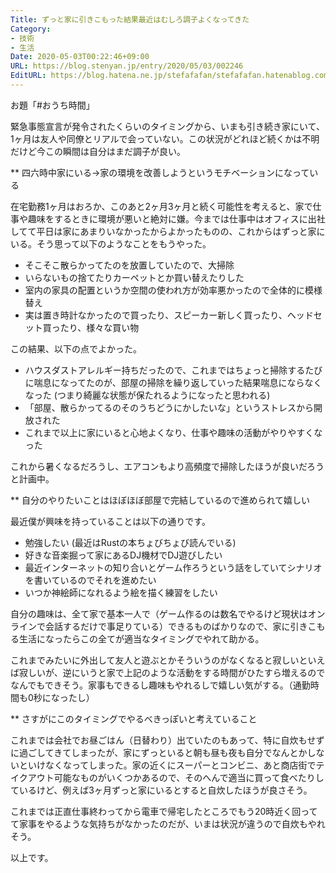 ```yaml
---
Title: ずっと家に引きこもった結果最近はむしろ調子よくなってきた
Category:
- 技術
- 生活
Date: 2020-05-03T00:22:46+09:00
URL: https://blog.stenyan.jp/entry/2020/05/03/002246
EditURL: https://blog.hatena.ne.jp/stefafafan/stefafafan.hatenablog.com/atom/entry/26006613560356155
---
```


お題「#おうち時間」

緊急事態宣言が発令されたくらいのタイミングから、いまも引き続き家にいて、1ヶ月は友人や同僚とリアルで会っていない。この状況がどれほど続くかは不明だけど今この瞬間は自分はまだ調子が良い。

** 四六時中家にいる→家の環境を改善しようというモチベーションになっている

在宅勤務1ヶ月はおろか、このあと2ヶ月3ヶ月と続く可能性を考えると、家で仕事や趣味をするときに環境が悪いと絶対に嫌。今までは仕事中はオフィスに出社してて平日は家にあまりいなかったからよかったものの、これからはずっと家にいる。そう思って以下のようなことをもうやった。

- そこそこ散らかってたのを放置していたので、大掃除
- いらないもの捨てたりカーペットとか買い替えたりした
- 室内の家具の配置というか空間の使われ方が効率悪かったので全体的に模様替え
- 実は置き時計なかったので買ったり、スピーカー新しく買ったり、ヘッドセット買ったり、様々な買い物

この結果、以下の点でよかった。

- ハウスダストアレルギー持ちだったので、これまではちょっと掃除するたびに喘息になってたのが、部屋の掃除を繰り返していった結果喘息にならなくなった (つまり綺麗な状態が保たれるようになったと思われる)
- 「部屋、散らかってるのそのうちどうにかしたいな」というストレスから開放された
- これまで以上に家にいると心地よくなり、仕事や趣味の活動がやりやすくなった

これから暑くなるだろうし、エアコンもより高頻度で掃除したほうが良いだろうと計画中。

** 自分のやりたいことはほぼほぼ部屋で完結しているので進められて嬉しい

最近僕が興味を持っていることは以下の通りです。

- 勉強したい (最近はRustの本ちょびちょび読んでいる)
- 好きな音楽掘って家にあるDJ機材でDJ遊びしたい
- 最近インターネットの知り合いとゲーム作ろうという話をしていてシナリオを書いているのでそれを進めたい
- いつか神絵師になれるよう絵を描く練習をしたい

自分の趣味は、全て家で基本一人で（ゲーム作るのは数名でやるけど現状はオンラインで会話するだけで事足りている）できるものばかりなので、家に引きこもる生活になったらこの全てが適当なタイミングでやれて助かる。

これまでみたいに外出して友人と遊ぶとかそういうのがなくなると寂しいといえば寂しいが、逆にいうと家で上記のような活動をする時間がひたすら増えるのでなんでもできそう。家事もできるし趣味もやれるしで嬉しい気がする。（通勤時間も0秒になったし）

** さすがにこのタイミングでやるべきっぽいと考えていること

これまでは会社でお昼ごはん（日替わり）出ていたのもあって、特に自炊もせずに過ごしてきてしまったが、家にずっといると朝も昼も夜も自分でなんとかしないといけなくなってしまった。家の近くにスーパーとコンビニ、あと商店街でテイクアウト可能なものがいくつかあるので、そのへんで適当に買って食べたりしているけど、例えば3ヶ月ずっと家にいるとすると自炊したほうが良さそう。

これまでは正直仕事終わってから電車で帰宅したところでもう20時近く回ってて家事をやるような気持ちがなかったのだが、いまは状況が違うので自炊もやれそう。

以上です。
